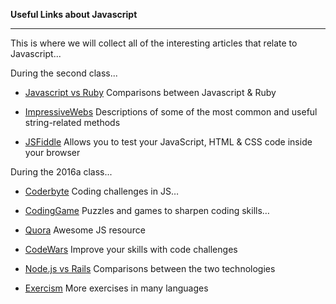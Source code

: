 **Useful Links about Javascript**

-----------

This is where we will collect all of the interesting articles that relate to Javascript...

During the second class...

- [Javascript vs Ruby](http://blog.flatironschool.com/javascript-vs-ruby/)  Comparisons between Javascript & Ruby​

- [ImpressiveWebs](http://www.impressivewebs.com/javascript-string-methods-reference/)  Descriptions of some of the most common and useful string-related methods

- [JSFiddle](https://jsfiddle.net/)  Allows you to test your JavaScript, HTML & CSS code inside your browser

During the 2016a class...

- [Coderbyte](http://www.coderbyte.com/) Coding challenges in JS…

- [CodingGame](http://www.codingame.com/) Puzzles and games to sharpen coding skills…

- [Quora](http://javascript.crockford.com/) Awesome JS resource

- [CodeWars](http://www.codewars.com/r/dewxzA) Improve your skills with code challenges

- [Node.js vs Rails](http://blog.thefirehoseproject.com/posts/nodejs-vs-rails/?utm_source=quora&utm_medium=answer&utm_term=Q9021&utm_content=direct&utm_campaign=Will%20Nodejs%20overtake%20Ruby%20on%20Rails%20and%20other%20web%20development%20options%20%20in%20future%3F) Comparisons between the two technologies

- [Exercism](http://exercism.io/) More exercises in many languages
